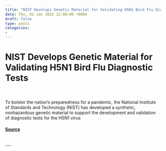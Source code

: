 ```yaml
---
title: "NIST Develops Genetic Material for Validating H5N1 Bird Flu Diagnostic Tests"
date: Thu, 02 Jan 2025 12:00:00 +0000
draft: false
type: posts
categories: 
- 
---
```

# NIST Develops Genetic Material for Validating H5N1 Bird Flu Diagnostic Tests

<br/>

<br/>
To bolster the nation’s preparedness for a pandemic, the National Institute of Standards and Technology (NIST) has developed a synthetic, nonhazardous genetic material to support the development and validation of diagnostic tests for the H5N1 virus

#### [Source](https://www.nist.gov/news-events/news/2025/01/nist-develops-genetic-material-validating-h5n1-bird-flu-diagnostic-tests)

<br/>
---
